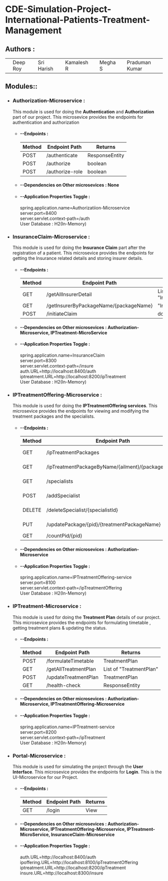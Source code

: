 # CDE-Simulation-Project-International-Patients-Treatment-Management

## Authors :

<table>
  <tr>
      <td>
        <a href="https://github.com/DRoy7"><td>Deep Roy</td></a>
        </td>
      <td>
        <a href="https://github.com/sriharish252"><td>Sri Harish</td></a>
        </td>
      <td>
        <a href="https://github.com/Kamalesh8"><td>Kamalesh R</td></a>
        </td>
      <td>
        <a href="https://github.com/Megha0699"><td>Megha S</td></a>
        </td>
      <td>
        <a href="https://github.com/greninja199"><td>Praduman Kumar</td></a>
        </td>
      <td></td>
    </tr>
</table>

## Modules::

* ### Authorization-Microservice :
  This module is used for doing the **Authentication** and **Authorization** part of our project. 
  This microsevice provides the endpoints for authentication and authorization

  * #### --Endpoints : 
    <table>
        <thead>
            <th>Method</th>
            <th>Endpoint Path</th>
            <th>Returns</th>
        </thead>
        <tbody>
            <tr>
                <td>POST</td>
                <td>/authenticate</td>
                <td>ResponseEntity</td>
            </tr>
            <tr>
                <td>POST</td>
                <td>/authorize</td>
                <td>boolean</td>
            </tr>
            <tr>
                <td>POST</td>
                <td>/authorize-role</td>
                <td>boolean</td>
            </tr>
        </tbody>
    </table>

  * #### --Dependencies on Other microsevices : **None**

  * #### --Application Properties Toggle :<br/>
      spring.application.name=Authorizatiion-Microservice<br/>
      server.port=8400<br/>
      server.servlet.context-path=/auth<br/>
      User Database : H2(In-Memory)<br/>

* ### InsuranceClaim-Microservice :
  This module is used for doing the **Insurance Claim** part after the registration of a patient. 
  This microsevice provides the endpoints for getting the Insurance related details and storing insurer details.

  * #### --Endpoints : 
    <table>
        <thead>
            <th>Method</th>
            <th>Endpoint Path</th>
            <th>Returns</th>
        </thead>
        <tbody>
            <tr>
                <td>GET</td>
                <td>/getAllInsurerDetail</td>
                <td>List of "InsurerDetail"</td>
            </tr>
            <tr>
                <td>GET</td>
                <td>/getInsurerByPackageName/{packageName}</td>
                <td>"InsurerDetail"</td>
            </tr>
            <tr>
                <td>POST</td>
                <td>/initiateClaim</td>
                <td>double</td>
            </tr>
        </tbody>
    </table>

  * #### --Dependencies on Other microsevices : **Authorization-Microservice**, **IPTreatment-MicroService**

  * #### --Application Properties Toggle :<br/>
      spring.application.name=InsuranceClaim<br/>
      server.port=8300<br/>
      server.servlet.context-path=/insure<br/>
      auth.URL=http://localhost:8400/auth<br/>
      iptreatment.URL=http://localhost:8200/ipTreatment<br/>
      User Database : H2(In-Memory)<br/>


* ### IPTreatmentOffering-Microservice :
  This module is used for doing the **IPTreatmentOffering services**. 
  This microsevice provides the endpoints for viewing and modifying the treatment packages and the specialists.

  * #### --Endpoints : 
    <table>
        <thead>
            <th>Method</th>
            <th>Endpoint Path</th>
            <th>Returns</th>
        </thead>
        <tbody>
            <tr>
                <td>GET</td>
                <td>/ipTreatmentPackages</td>
                <td>List of "IPTreatmentPackage"</td>
            </tr>
            <tr>
                <td>GET</td>
                <td>/ipTreatmentPackageByName/{ailment}/{packageName}</td>
                <td>List of "IPTreatmentPackage"</td>
            </tr>
            <tr>
                <td>GET</td>
                <td>/specialists</td>
                <td>List of "SpecialistDetail"</td>
            </tr>
            <tr>
                <td>POST</td>
                <td>/addSpecialist</td>
                <td>ResponseEntity of String type</td>
            </tr>
            <tr>
                <td>DELETE</td>
                <td>/deleteSpecialist/{specialistId}</td>
                <td>ResponseEntity of String</td>
            </tr>
            <tr>
                <td>PUT</td>
                <td>/updatePackage/{pid}/{treatmentPackageName}</td>
                <td>ResponseEntity of String</td>
            </tr>
            <tr>
                <td>GET</td>
                <td>/countPid/{pid}</td>
                <td>boolean</td>
            </tr>
        </tbody>
    </table>

  * #### --Dependencies on Other microsevices : **Authorization-Microservice**

  * #### --Application Properties Toggle : <br/>
      spring.application.name=IPTreatmentOffering-service<br/>
      server.port=8100<br/>
      server.servlet.context-path=/ipTreatmentOffering<br/>
      User Database : H2(In-Memory)<br/>

* ### IPTreatment-Microservice :
  This module is used for doing the **Treatment Plan** details of our project. 
  This microsevice provides the endpoints for formulating timetable , getting treatment plans & updating the status.

  * #### --Endpoints : 
    <table>
        <thead>
            <th>Method</th>
            <th>Endpoint Path</th>
            <th>Returns</th>
        </thead>
        <tbody>
            <tr>
                <td>POST</td>
                <td>/formulateTimetable</td>
                <td>TreatmentPlan</td>
            </tr>
            <tr>
                <td>GET</td>
                <td>/getAllTreatmentPlan</td>
                <td>List of "TreatmentPlan"</td>
            </tr>
            <tr>
                <td>POST</td>
                <td>/updateTreatmentPlan</td>
                <td>TreatmentPlan</td>
            </tr>
            <tr>
                <td>GET</td>
                <td>/health-check</td>
                <td>ResponseEntity</td>
            </tr>
        </tbody>
    </table>
    
  * #### --Dependencies on Other microsevices : **Authorization-Microservice**, **IPTreatmentOffering-Microservice**

  * #### --Application Properties Toggle : <br/>
      spring.application.name=IPTreatment-service<br/>
      server.port=8200<br/>
      server.servlet.context-path=/ipTreatment<br/>
      User Database : H2(In-Memory)<br/>

* ### Portal-Microservice :
  This module is used for simulating the project through the **User Interface**. 
  This microsevice provides the endpoints for **Login**. This is the UI-Microservice for our Project.

  * #### --Endpoints : 
    <table>
        <thead>
            <th>Method</th>
            <th>Endpoint Path</th>
            <th>Returns</th>
        </thead>
        <tbody>
            <tr>
                <td>GET</td>
                <td>/login</td>
                <td>View</td>
            </tr>
        </tbody>
    </table>
    
  * #### --Dependencies on Other microsevices : **Authorization-Microservice**, **IPTreatmentOffering-Microservice**, **IPTreatment-MicroService**, **InsuranceClaim-Microservice**

  * #### --Application Properties Toggle : <br/>
      auth.URL=http://localhost:8400/auth<br/>
      ipoffering.URL=http://localhost:8100/ipTreatmentOffering<br/>
      iptreatment.URL=http://localhost:8200/ipTreatment<br/>
      insure.URL=http://localhost:8300/insure<br/>




